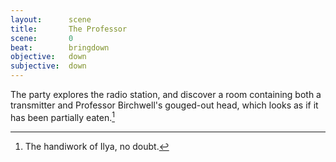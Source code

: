 ```yaml
---
layout:      scene
title:       The Professor
scene:       0
beat:        bringdown
objective:   down
subjective:  down
---
```



The party explores the radio station,
and discover a room containing both a transmitter and Professor Birchwell's gouged-out head,
which looks as if it has been partially eaten.[^0]

[^0]: The handiwork of Ilya, no doubt.


















